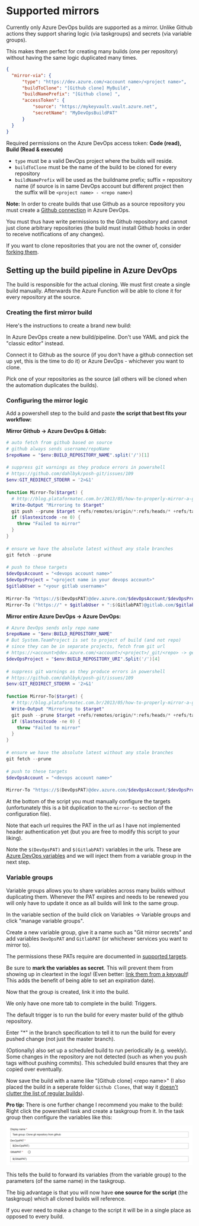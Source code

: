 # Supported mirrors

Currently only Azure DevOps builds are supported as a mirror. Unlike Github actions they support sharing logic (via taskgroups) and secrets (via variable groups).

This makes them perfect for creating many builds (one per repository) without having the same logic duplicated many times.

``` json
{
  "mirror-via": {
      "type": "https://dev.azure.com/<account name>/<project name>",
      "buildToClone": "[Github clone] MyBuild",
      "buildNamePrefix": "[Github clone] ",
      "accessToken": {
          "source": "https://mykeyvault.vault.azure.net",
          "secretName": "MyDevOpsBuildPAT"
      }
  }
}
```

Required permissions on the Azure DevOps access token: **Code (read), Build (Read & execute)**

* `type` must be a valid DevOps project where the builds will reside.
* `buildToClone` must be the name of the build to be cloned for every repository
* `buildNamePrefix` will be used as the buildname prefix; suffix = repository name (if source is in same DevOps account but different project then the suffix will be `<project name> - <repo name>`)

**Note:** In order to create builds that use Github as a source repository you must create a [Github connection](https://docs.microsoft.com/azure/devops/boards/github/connect-to-github) in Azure DevOps.

You must thus have write permissions to the Github repository and cannot just clone arbitrary repositories (the build must install Github hooks in order to receive notifications of any changes).

If you want to clone repositories that you are not the owner of, consider [forking them](https://guides.github.com/activities/forking/).

## Setting up the build pipeline in Azure DevOps

The build is responsible for the actual cloning. We must first create a single build manually. Afterwards the Azure Function will be able to clone it for every repository at the source.

### Creating the first mirror build

Here's the instructions to create a brand new build:

In Azure DevOps create a new build/pipeline. Don't use YAML and pick the "classic editor" instead.

Connect it to Github as the source (if you don't have a github connection set up yet, this is the time to do it) or Azure DevOps - whichever you want to clone.

Pick one of your repositories as the source (all others will be cloned when the 
automation duplicates the builds).

### Configuring the mirror logic

Add a powershell step to the build and paste **the script that best fits your workflow:**

**Mirror Github -> Azure DevOps & Gitlab:**
``` powershell
# auto fetch from github based on source
# github always sends username/repoName
$repoName = "$env:BUILD_REPOSITORY_NAME".split('/')[1]

# suppress git warnings as they produce errors in powershell
# https://github.com/dahlbyk/posh-git/issues/109
$env:GIT_REDIRECT_STDERR = '2>&1'

function Mirror-To($target) {
  # http://blog.plataformatec.com.br/2013/05/how-to-properly-mirror-a-git-repository/
  Write-Output "Mirroring to $target"
  git push --prune $target +refs/remotes/origin/*:refs/heads/* +refs/tags/*:refs/tags/*
  if ($lastexitcode -ne 0) { 
    throw "Failed to mirror"
  }
}

# ensure we have the absolute latest without any stale branches
git fetch --prune

# push to these targets
$devOpsAccount = "<devops account name>"
$devOpsProject = "<project name in your devops account>"
$gitlabUser = "<your gitlab username>"

Mirror-To "https://$(DevOpsPAT)@dev.azure.com/$devOpsAccount/$devOpsProject/_git/$repoName"
Mirror-To ("https://" + $gitlabUser + ":$(GitlabPAT)@gitlab.com/$gitlabUser/$repoName")
```

**Mirror entire Azure DevOps -> Azure DevOps:**

``` powershell
# Azure DevOps sends only repo name
$repoName = "$env:BUILD_REPOSITORY_NAME"
# But System.TeamProject is set to project of build (and not repo)
# since they can be in separate projects, fetch from git url
# https://<account>@dev.azure.com/<account>/<project>/_git/<repo> -> get project
$devOpsProject = "$env:BUILD_REPOSITORY_URI".Split('/')[4]

# suppress git warnings as they produce errors in powershell
# https://github.com/dahlbyk/posh-git/issues/109
$env:GIT_REDIRECT_STDERR = '2>&1'

function Mirror-To($target) {
  # http://blog.plataformatec.com.br/2013/05/how-to-properly-mirror-a-git-repository/
  Write-Output "Mirroring to $target"
  git push --prune $target +refs/remotes/origin/*:refs/heads/* +refs/tags/*:refs/tags/*
  if ($lastexitcode -ne 0) { 
    throw "Failed to mirror"
  }
}

# ensure we have the absolute latest without any stale branches
git fetch --prune

# push to these targets
$devOpsAccount = "<devops account name>"

Mirror-To "https://$(DevOpsPAT)@dev.azure.com/$devOpsAccount/$devOpsProject/_git/$repoName"
```

At the bottom of the script you must manually configure the targets (unfortunately this is a bit duplication to the `mirror-to` section of the configuration file).

Note that each url requires the PAT in the url as I have not implemented header authentication yet (but you are free to modify this script to your liking).

Note the `$(DevOpsPAT)` and `$(GitlabPAT)` variables in the urls. These are [Azure DevOps variables](https://docs.microsoft.com/azure/devops/pipelines/process/variables) and we will inject them from a variable group in the next step.

### Variable groups

Variable groups allows you to share variables across many builds without duplicating them. Whenever the PAT expires and needs to be renewed you will only have to update it once as all builds will link to the same group.

In the variable section of the build click on Variables -> Variable groups and click "manage variable groups".

Create a new variable group, give it a name such as "Git mirror secrets" and add variables `DevOpsPAT` and `GitlabPAT` (or whichever services you want to mirror to).

The permissions these PATs require are documented in [supported targets](Supported%20targets.md).

Be sure to **mark the variables as secret**. This will prevent them from showing up in cleartext in the logs! (Even better: [link them from a keyvault](https://docs.microsoft.com/azure/devops/pipelines/library/variable-groups#link-secrets-from-an-azure-key-vault)! This adds the benefit of being able to set an expiration date).

Now that the group is created, link it into the build.

We only have one more tab to complete in the build: Triggers.

The default trigger is to run the build for every master build of the github repository.

Enter "*" in the branch specification to tell it to run the build for every pushed change (not just the master branch).

(Optionally) also set up a scheduled build to run periodically (e.g. weekly). Some changes in the repository are not detected (such as when you push tags without pushing commits). This scheduled build ensures that they are copied over eventually.

Now save the build with a name like "[Github clone] \<repo name>" (I also placed the build in a seperate folder `Github Clones`, that way it [doesn't clutter the list of regular builds](https://dev.azure.com/marcstanlive/Opensource/_build?view=folders)).

**Pro tip:** There is one further change I recommend you make to the build: Right click the powershell task and create a taskgroup from it. In the task group then configure the variables like this:

![parameters](../screenshots/parameters.png)

This tells the build to forward its variables (from the variable group) to the parameters (of the same name) in the taskgroup.

The big advantage is that you will now have **one source for the script** (the taskgroup) which all cloned builds will reference.

If you ever need to make a change to the script it will be in a single place as opposed to every build.